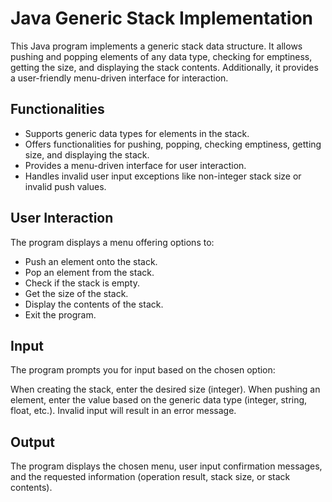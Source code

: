 
# Java Generic Stack Implementation

This Java program implements a generic stack data structure. It allows pushing and popping elements of any data type, checking for emptiness, getting the size, and displaying the stack contents. Additionally, it provides a user-friendly menu-driven interface for interaction.




## Functionalities

- Supports generic data types for elements in the stack.
- Offers functionalities for pushing, popping, checking emptiness, getting size, and displaying the stack.
- Provides a menu-driven interface for user interaction.
- Handles invalid user input exceptions like non-integer stack size or invalid push values.

## User Interaction

The program displays a menu offering options to:

- Push an element onto the stack.
- Pop an element from the stack.
- Check if the stack is empty.
- Get the size of the stack.
- Display the contents of the stack.
- Exit the program.
## Input

The program prompts you for input based on the chosen option:

When creating the stack, enter the desired size (integer).
When pushing an element, enter the value based on the generic data type (integer, string, float, etc.).
Invalid input will result in an error message.
## Output

The program displays the chosen menu, user input confirmation messages, and the requested information (operation result, stack size, or stack contents).

